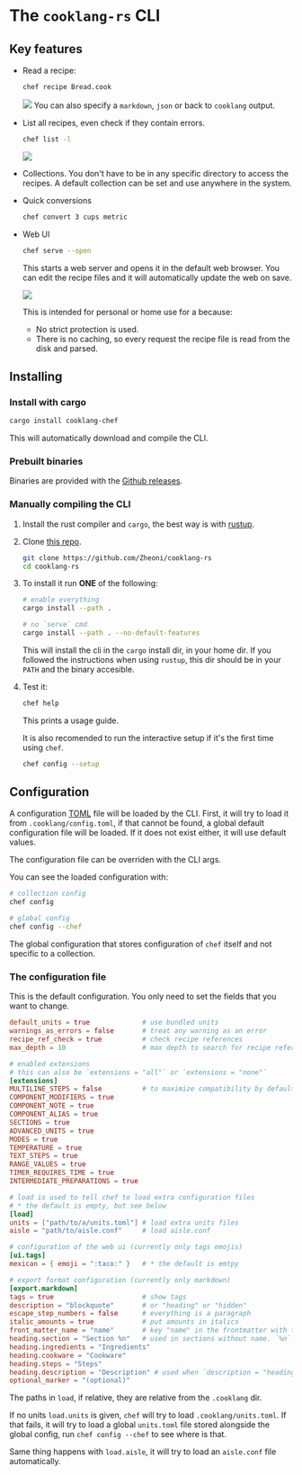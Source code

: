 # The `cooklang-rs` CLI

## Key features
- Read a recipe:
    ```sh
    chef recipe Bread.cook
    ```
    ![](../images/bread3.png) You can also specify a `markdown`, `json` or back
    to `cooklang` output.

- List all recipes, even check if they contain errors.
    ```sh
    chef list -l
    ```
    ![](../images/list.png)

- Collections. You don't have to be in any specific directory to access the
  recipes. A default collection can be set and use anywhere in the system.

- Quick conversions
    ```sh
    chef convert 3 cups metric
    ```

- Web UI
    ```sh
    chef serve --open
    ```
    This starts a web server and opens it in the default web browser. You can
    edit the recipe files and it will automatically update the web on save.

    ![](../images/webui.png)
    
    This is intended for personal or home use for a because:
    - No strict protection is used.
    - There is no caching, so every request the recipe file is read from the
    disk and parsed.

## Installing
### Install with cargo
```sh
cargo install cooklang-chef
```
This will automatically download and compile the CLI.

### Prebuilt binaries
Binaries are provided with the [Github
releases](https://github.com/Zheoni/cooklang-chef/releases).

### Manually compiling the CLI
1. Install the rust compiler and `cargo`, the best way is with
   [rustup](https://rustup.rs/).
2. Clone [this repo](https://github.com/Zheoni/cooklang-rs).
    ```sh
    git clone https://github.com/Zheoni/cooklang-rs
    cd cooklang-rs
    ```
3. To install it run **ONE** of the following:
    ```sh
    # enable everything
    cargo install --path .

    # no `serve` cmd
    cargo install --path . --no-default-features
    ```

    This will install the cli in the `cargo` install dir, in your home dir. If
    you followed the instructions when using `rustup`, this dir should be in
    your `PATH` and the binary accesible.

4. Test it:
    ```sh
    chef help
    ```
    This prints a usage guide.

    It is also recomended to run the interactive setup if it's the first time
    using `chef`.
    ```sh
    chef config --setup
    ```

## Configuration
A configuration [TOML](https://toml.io) file will be loaded by the CLI. First,
it will try to load it from `.cooklang/config.toml`, if that cannot be found, a
global default configuration file will be loaded. If it does not exist either,
it will use default values.

The configuration file can be overriden with the CLI args.

You can see the loaded configuration with:
```sh
# collection config
chef config

# global config
chef config --chef
```

The global configuration that stores configuration of `chef` itself and not
specific to a collection.

### The configuration file
This is the default configuration. You only need to set the fields that you want
to change.

```toml
default_units = true             # use bundled units
warnings_as_errors = false       # treat any warning as an error
recipe_ref_check = true          # check recipe references
max_depth = 10                   # max depth to search for recipe references

# enabled extensions
# this can also be `extensions = "all"` or `extensions = "none"`
[extensions]
MULTILINE_STEPS = false          # to maximize compatibility by default
COMPONENT_MODIFIERS = true
COMPONENT_NOTE = true
COMPONENT_ALIAS = true
SECTIONS = true
ADVANCED_UNITS = true
MODES = true
TEMPERATURE = true
TEXT_STEPS = true
RANGE_VALUES = true
TIMER_REQUIRES_TIME = true
INTERMEDIATE_PREPARATIONS = true

# load is used to tell chef to load extra configuration files
# * the default is empty, but see below
[load] 
units = ["path/to/a/units.toml"] # load extra units files
aisle = "path/to/aisle.conf"     # load aisle.conf

# configuration of the web ui (currently only tags emojis)
[ui.tags]
mexican = { emoji = ":taco:" }   # * the default is emtpy

# export format configuration (currently only markdown)
[export.markdown]
tags = true                      # show tags
description = "blockquote"       # or "heading" or "hidden"
escape_step_numbers = false      # everything is a paragraph
italic_amounts = true            # put amounts in italics
front_matter_name = "name"       # key "name" in the frontmatter with the recipe name
heading.section = "Section %n"   # used in sections without name. `%n` is the section number
heading.ingredients = "Ingredients"
heading.cookware = "Cookware"
heading.steps = "Steps"
heading.description = "Description" # used when `description = "heading"
optional_marker = "(optional)"
```

The paths in `load`, if relative, they are relative from the `.cooklang` dir.

If no units `load.units` is given, `chef` will try to load
`.cooklang/units.toml`. If that fails, it will try to load a global `units.toml`
file stored alongside the global config, run `chef config --chef` to see where
is that.

Same thing happens with `load.aisle`, it will try to load an `aisle.conf` file
automatically.
